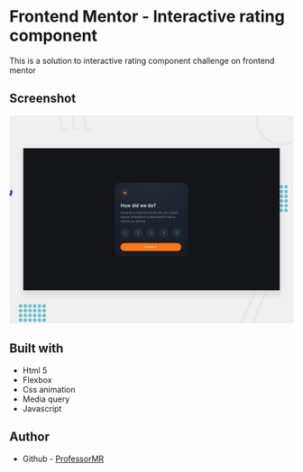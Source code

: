 # Frontend Mentor - Interactive rating component

This is a solution to interactive rating component challenge on frontend mentor

## Screenshot

![Design preview for the Interactive rating component coding challenge](./design/desktop-preview.jpg)

## Built with

- Html 5
- Flexbox
- Css animation
- Media query
- Javascript

## Author

- Github - [ProfessorMR](https://github.com/ProfessorMR/)
